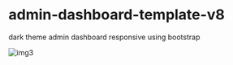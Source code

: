 # admin-dashboard-template-v8
dark theme admin dashboard responsive  using bootstrap

![img3](https://user-images.githubusercontent.com/59271775/128634179-e00fb142-84c3-4b3f-86a0-280c10ea43d4.png)
